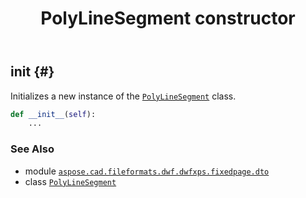 ﻿---
title: PolyLineSegment constructor
second_title: Aspose.CAD for Python via .NET API References
description: 
type: docs
weight: 10
url: /python-net/aspose.cad.fileformats.dwf.dwfxps.fixedpage.dto/polylinesegment/__init__/
is_root: false
---

## __init__ {#}

Initializes a new instance of the [`PolyLineSegment`](/cad/python-net/aspose.cad.fileformats.dwf.dwfxps.fixedpage.dto/polylinesegment) class.



```python
def __init__(self):
    ...
```





### See Also
* module [`aspose.cad.fileformats.dwf.dwfxps.fixedpage.dto`](../../)
* class [`PolyLineSegment`](/cad/python-net/aspose.cad.fileformats.dwf.dwfxps.fixedpage.dto/polylinesegment)
